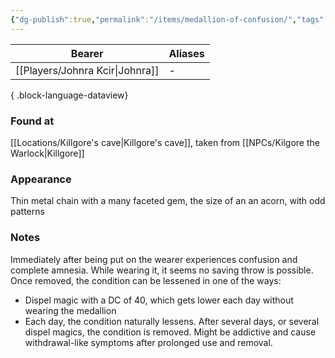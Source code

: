 ```yaml
---
{"dg-publish":true,"permalink":"/items/medallion-of-confusion/","tags":["item"],"noteIcon":"item"}
---
```


| Bearer                  | Aliases |
| ----------------------- | ------- |
| [[Players/Johnra Kcir\|Johnra]] | \-      |

{ .block-language-dataview}
### Found at
[[Locations/Killgore's cave\|Killgore's cave]], taken from [[NPCs/Kilgore the Warlock\|Killgore]]
### Appearance
Thin metal chain with a many faceted gem, the size of an an acorn, with odd patterns
### Notes
Immediately after being put on the wearer experiences confusion and complete amnesia. While wearing it, it seems no saving throw is possible. Once removed, the condition can be lessened in one of the ways:
- Dispel magic with a DC of 40, which gets lower each day without wearing the medallion
- Each day, the condition naturally lessens. 
After several days, or several dispel magics, the condition is removed.
Might be addictive and cause withdrawal-like symptoms after prolonged use and removal.